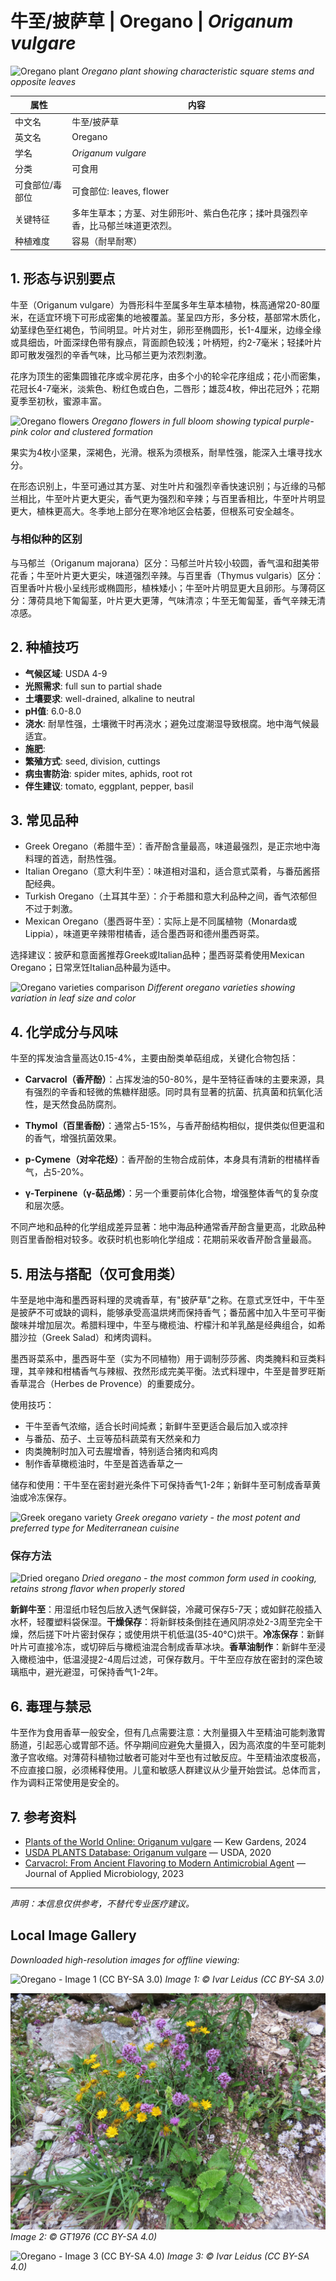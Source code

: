 # 牛至/披萨草 | Oregano | *Origanum vulgare*

![Oregano plant](https://upload.wikimedia.org/wikipedia/commons/thumb/1/17/Origanum_vulgare_plant.jpg/640px-Origanum_vulgare_plant.jpg)
*Oregano plant showing characteristic square stems and opposite leaves*

| 属性 | 内容 |
|------|------|
| 中文名 | 牛至/披萨草 |
| 英文名 | Oregano |
| 学名 | *Origanum vulgare* |
| 分类 | 可食用 |
| 可食部位/毒部位 | 可食部位: leaves, flower |
| 关键特征 | 多年生草本；方茎、对生卵形叶、紫白色花序；揉叶具强烈辛香，比马郁兰味道更浓烈。 |
| 种植难度 | 容易（耐旱耐寒） |

## 1. 形态与识别要点

牛至（Origanum vulgare）为唇形科牛至属多年生草本植物，株高通常20-80厘米，在适宜环境下可形成密集的地被覆盖。茎呈四方形，多分枝，基部常木质化，幼茎绿色至红褐色，节间明显。叶片对生，卵形至椭圆形，长1-4厘米，边缘全缘或具细齿，叶面深绿色带有腺点，背面颜色较浅；叶柄短，约2-7毫米；轻揉叶片即可散发强烈的辛香气味，比马郁兰更为浓烈刺激。

花序为顶生的密集圆锥花序或伞房花序，由多个小的轮伞花序组成；花小而密集，花冠长4-7毫米，淡紫色、粉红色或白色，二唇形；雄蕊4枚，伸出花冠外；花期夏季至初秋，蜜源丰富。

![Oregano flowers](https://upload.wikimedia.org/wikipedia/commons/thumb/b/b5/Origanum_vulgare_flowers.jpg/640px-Origanum_vulgare_flowers.jpg)
*Oregano flowers in full bloom showing typical purple-pink color and clustered formation*

果实为4枚小坚果，深褐色，光滑。根系为须根系，耐旱性强，能深入土壤寻找水分。

在形态识别上，牛至可通过其方茎、对生叶片和强烈辛香快速识别；与近缘的马郁兰相比，牛至叶片更大更尖，香气更为强烈和辛辣；与百里香相比，牛至叶片明显更大，植株更高大。冬季地上部分在寒冷地区会枯萎，但根系可安全越冬。

### 与相似种的区别

与马郁兰（Origanum majorana）区分：马郁兰叶片较小较圆，香气温和甜美带花香；牛至叶片更大更尖，味道强烈辛辣。与百里香（Thymus vulgaris）区分：百里香叶片极小呈线形或椭圆形，植株矮小；牛至叶片明显更大且卵形。与薄荷区分：薄荷具地下匍匐茎，叶片更大更薄，气味清凉；牛至无匍匐茎，香气辛辣无清凉感。

## 2. 种植技巧

- **气候区域**: USDA 4-9
- **光照需求**: full sun to partial shade
- **土壤要求**: well-drained, alkaline to neutral
- **pH值**: 6.0-8.0
- **浇水**: 耐旱性强，土壤微干时再浇水；避免过度潮湿导致根腐。地中海气候最适宜。
- **施肥**: 
- **繁殖方式**: seed, division, cuttings
- **病虫害防治**: spider mites, aphids, root rot
- **伴生建议**: tomato, eggplant, pepper, basil

## 3. 常见品种

- Greek Oregano（希腊牛至）：香芹酚含量最高，味道最强烈，是正宗地中海料理的首选，耐热性强。
- Italian Oregano（意大利牛至）：味道相对温和，适合意式菜肴，与番茄酱搭配经典。
- Turkish Oregano（土耳其牛至）：介于希腊和意大利品种之间，香气浓郁但不过于刺激。
- Mexican Oregano（墨西哥牛至）：实际上是不同属植物（Monarda或Lippia），味道更辛辣带柑橘香，适合墨西哥和德州墨西哥菜。

选择建议：披萨和意面酱推荐Greek或Italian品种；墨西哥菜肴使用Mexican Oregano；日常烹饪Italian品种最为适中。

![Oregano varieties comparison](https://upload.wikimedia.org/wikipedia/commons/thumb/9/9c/Oregano_varieties_display.jpg/640px-Oregano_varieties_display.jpg)
*Different oregano varieties showing variation in leaf size and color*

## 4. 化学成分与风味

牛至的挥发油含量高达0.15-4%，主要由酚类单萜组成，关键化合物包括：

- **Carvacrol（香芹酚）**：占挥发油的50-80%，是牛至特征香味的主要来源，具有强烈的辛香和轻微的焦糖样甜感。同时具有显著的抗菌、抗真菌和抗氧化活性，是天然食品防腐剂。

- **Thymol（百里香酚）**：通常占5-15%，与香芹酚结构相似，提供类似但更温和的香气，增强抗菌效果。

- **p-Cymene（对伞花烃）**：香芹酚的生物合成前体，本身具有清新的柑橘样香气，占5-20%。

- **γ-Terpinene（γ-萜品烯）**：另一个重要前体化合物，增强整体香气的复杂度和层次感。

不同产地和品种的化学组成差异显著：地中海品种通常香芹酚含量更高，北欧品种则百里香酚相对较多。收获时机也影响化学组成：花期前采收香芹酚含量最高。

## 5. 用法与搭配（仅可食用类）

牛至是地中海和墨西哥料理的灵魂香草，有\"披萨草\"之称。在意式烹饪中，干牛至是披萨不可或缺的调料，能够承受高温烘烤而保持香气；番茄酱中加入牛至可平衡酸味并增加层次。希腊料理中，牛至与橄榄油、柠檬汁和羊乳酪是经典组合，如希腊沙拉（Greek Salad）和烤肉调料。

墨西哥菜系中，墨西哥牛至（实为不同植物）用于调制莎莎酱、肉类腌料和豆类料理，其辛辣和柑橘香气与辣椒、孜然形成完美平衡。法式料理中，牛至是普罗旺斯香草混合（Herbes de Provence）的重要成分。

使用技巧：
- 干牛至香气浓缩，适合长时间炖煮；新鲜牛至更适合最后加入或凉拌
- 与番茄、茄子、土豆等茄科蔬菜有天然亲和力
- 肉类腌制时加入可去腥增香，特别适合猪肉和鸡肉
- 制作香草橄榄油时，牛至是首选香草之一

储存和使用：干牛至在密封避光条件下可保持香气1-2年；新鲜牛至可制成香草黄油或冷冻保存。

![Greek oregano variety](https://upload.wikimedia.org/wikipedia/commons/thumb/6/6a/Greek_oregano_plant.jpg/640px-Greek_oregano_plant.jpg)
*Greek oregano variety - the most potent and preferred type for Mediterranean cuisine*

### 保存方法

![Dried oregano](https://upload.wikimedia.org/wikipedia/commons/thumb/d/da/Dried_oregano_spice.jpg/640px-Dried_oregano_spice.jpg)
*Dried oregano - the most common form used in cooking, retains strong flavor when properly stored*

**新鲜牛至**：用湿纸巾轻包后放入透气保鲜袋，冷藏可保存5-7天；或如鲜花般插入水杯，轻覆塑料袋保湿。**干燥保存**：将新鲜枝条倒挂在通风阴凉处2-3周至完全干燥，然后搓下叶片密封保存；或使用烘干机低温(35-40°C)烘干。**冷冻保存**：新鲜叶片可直接冷冻，或切碎后与橄榄油混合制成香草冰块。**香草油制作**：新鲜牛至浸入橄榄油中，低温浸提2-4周后过滤，可保存数月。干牛至应存放在密封的深色玻璃瓶中，避光避湿，可保持香气1-2年。

## 6. 毒理与禁忌

牛至作为食用香草一般安全，但有几点需要注意：大剂量摄入牛至精油可能刺激胃肠道，引起恶心或胃部不适。怀孕期间应避免大量摄入，因为高浓度的牛至可能刺激子宫收缩。对薄荷科植物过敏者可能对牛至也有过敏反应。牛至精油浓度极高，不应直接口服，必须稀释使用。儿童和敏感人群建议从少量开始尝试。总体而言，作为调料正常使用是安全的。

## 7. 参考资料

- [Plants of the World Online: Origanum vulgare](https://powo.science.kew.org/taxon/urn:lsid:ipni.org:names:454728-1) — Kew Gardens, 2024
- [USDA PLANTS Database: Origanum vulgare](https://plants.usda.gov/home/plantProfile?symbol=ORVU) — USDA, 2020
- [Carvacrol: From Ancient Flavoring to Modern Antimicrobial Agent](https://onlinelibrary.wiley.com/journal/13652672) — Journal of Applied Microbiology, 2023

---
*声明：本信息仅供参考，不替代专业医疗建议。*

## Local Image Gallery

*Downloaded high-resolution images for offline viewing:*

![Oregano - Image 1 (CC BY-SA 3.0)](../images/oregano/01.jpg)
*Image 1: © Ivar Leidus (CC BY-SA 3.0)*

![Oregano - Image 2 (CC BY-SA 4.0)](../images/oregano/02.jpg)
*Image 2: © GT1976 (CC BY-SA 4.0)*

![Oregano - Image 3 (CC BY-SA 4.0)](../images/oregano/03.jpg)
*Image 3: © Ivar Leidus (CC BY-SA 4.0)*
